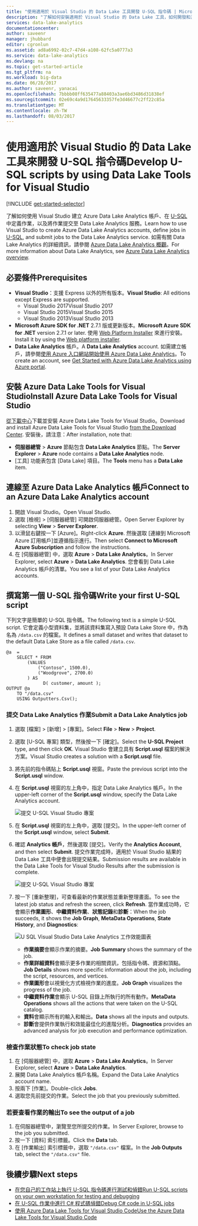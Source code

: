```yaml
---
title: "使用適用於 Visual Studio 的 Data Lake 工具開發 U-SQL 指令碼 | Microsoft Docs"
description: "了解如何安裝適用於 Visual Studio 的 Data Lake 工具，如何開發和測試 U-SQL 指令碼。"
services: data-lake-analytics
documentationcenter: 
author: saveenr
manager: jhubbard
editor: cgronlun
ms.assetid: ad8a6992-02c7-47d4-a108-62fc5a0777a3
ms.service: data-lake-analytics
ms.devlang: na
ms.topic: get-started-article
ms.tgt_pltfrm: na
ms.workload: big-data
ms.date: 06/28/2017
ms.author: saveenr, yanacai
ms.openlocfilehash: 7bbbb08ff635477a88403a3ae6bd3486d31838ef
ms.sourcegitcommit: 02e69c4a9d17645633357fe3d46677c2ff22c85a
ms.translationtype: MT
ms.contentlocale: zh-TW
ms.lasthandoff: 08/03/2017
---
```

# <a name="develop-u-sql-scripts-by-using-data-lake-tools-for-visual-studio"></a><span data-ttu-id="21fab-103">使用適用於 Visual Studio 的 Data Lake 工具來開發 U-SQL 指令碼</span><span class="sxs-lookup"><span data-stu-id="21fab-103">Develop U-SQL scripts by using Data Lake Tools for Visual Studio</span></span>
[!INCLUDE [get-started-selector](../../includes/data-lake-analytics-selector-get-started.md)]


<span data-ttu-id="21fab-104">了解如何使用 Visual Studio 建立 Azure Data Lake Analytics 帳戶、在 [U-SQL](data-lake-analytics-u-sql-get-started.md) 中定義作業，以及將作業提交至 Data Lake Analytics 服務。</span><span class="sxs-lookup"><span data-stu-id="21fab-104">Learn how to use Visual Studio to create Azure Data Lake Analytics accounts, define jobs in [U-SQL](data-lake-analytics-u-sql-get-started.md), and submit jobs to the Data Lake Analytics service.</span></span> <span data-ttu-id="21fab-105">如需有關 Data Lake Analytics 的詳細資訊，請參閱 [Azure Data Lake Analytics 概觀](data-lake-analytics-overview.md)。</span><span class="sxs-lookup"><span data-stu-id="21fab-105">For more information about Data Lake Analytics, see [Azure Data Lake Analytics overview](data-lake-analytics-overview.md).</span></span>


## <a name="prerequisites"></a><span data-ttu-id="21fab-106">必要條件</span><span class="sxs-lookup"><span data-stu-id="21fab-106">Prerequisites</span></span>

* <span data-ttu-id="21fab-107">**Visual Studio**：支援 Express 以外的所有版本。</span><span class="sxs-lookup"><span data-stu-id="21fab-107">**Visual Studio**: All editions except Express are supported.</span></span>
    * <span data-ttu-id="21fab-108">Visual Studio 2017</span><span class="sxs-lookup"><span data-stu-id="21fab-108">Visual Studio 2017</span></span>
    * <span data-ttu-id="21fab-109">Visual Studio 2015</span><span class="sxs-lookup"><span data-stu-id="21fab-109">Visual Studio 2015</span></span>
    * <span data-ttu-id="21fab-110">Visual Studio 2013</span><span class="sxs-lookup"><span data-stu-id="21fab-110">Visual Studio 2013</span></span>
* <span data-ttu-id="21fab-111">**Microsoft Azure SDK for .NET** 2.7.1 版或更新版本。</span><span class="sxs-lookup"><span data-stu-id="21fab-111">**Microsoft Azure SDK for .NET** version 2.7.1 or later.</span></span>  <span data-ttu-id="21fab-112">使用 [Web Platform Installer](http://www.microsoft.com/web/downloads/platform.aspx) 來進行安裝。</span><span class="sxs-lookup"><span data-stu-id="21fab-112">Install it by using the [Web platform installer](http://www.microsoft.com/web/downloads/platform.aspx).</span></span>
* <span data-ttu-id="21fab-113">**Data Lake Analytics** 帳戶。</span><span class="sxs-lookup"><span data-stu-id="21fab-113">A **Data Lake Analytics** account.</span></span> <span data-ttu-id="21fab-114">如需建立帳戶，請參閱[使用 Azure 入口網站開始使用 Azure Data Lake Analytics](data-lake-analytics-get-started-portal.md)。</span><span class="sxs-lookup"><span data-stu-id="21fab-114">To create an account, see [Get Started with Azure Data Lake Analytics using Azure portal](data-lake-analytics-get-started-portal.md).</span></span>

## <a name="install-azure-data-lake-tools-for-visual-studio"></a><span data-ttu-id="21fab-115">安裝 Azure Data Lake Tools for Visual Studio</span><span class="sxs-lookup"><span data-stu-id="21fab-115">Install Azure Data Lake Tools for Visual Studio</span></span> 

<span data-ttu-id="21fab-116">[從下載中心](http://aka.ms/adltoolsvs)下載並安裝 Azure Data Lake Tools for Visual Studio。</span><span class="sxs-lookup"><span data-stu-id="21fab-116">Download and install Azure Data Lake Tools for Visual Studio [from the Download Center](http://aka.ms/adltoolsvs).</span></span> <span data-ttu-id="21fab-117">安裝後，請注意：</span><span class="sxs-lookup"><span data-stu-id="21fab-117">After installation, note that:</span></span>
* <span data-ttu-id="21fab-118">**伺服器總管** > **Azure** 節點包含 **Data Lake Analytics** 節點。</span><span class="sxs-lookup"><span data-stu-id="21fab-118">The **Server Explorer** > **Azure** node contains a **Data Lake Analytics** node.</span></span> 
* <span data-ttu-id="21fab-119">[工具] 功能表包含 [Data Lake] 項目。</span><span class="sxs-lookup"><span data-stu-id="21fab-119">The **Tools** menu has a **Data Lake** item.</span></span>

## <a name="connect-to-an-azure-data-lake-analytics-account"></a><span data-ttu-id="21fab-120">連線至 Azure Data Lake Analytics 帳戶</span><span class="sxs-lookup"><span data-stu-id="21fab-120">Connect to an Azure Data Lake Analytics account</span></span>

1. <span data-ttu-id="21fab-121">開啟 Visual Studio。</span><span class="sxs-lookup"><span data-stu-id="21fab-121">Open Visual Studio.</span></span>
2. <span data-ttu-id="21fab-122">選取 [檢視] > [伺服器總管] 可開啟伺服器總管。</span><span class="sxs-lookup"><span data-stu-id="21fab-122">Open Server Explorer by selecting **View** > **Server Explorer**.</span></span>
3. <span data-ttu-id="21fab-123">以滑鼠右鍵按一下 [Azure]。</span><span class="sxs-lookup"><span data-stu-id="21fab-123">Right-click **Azure**.</span></span> <span data-ttu-id="21fab-124">然後選取 [連線到 Microsoft Azure 訂用帳戶]並遵循指示進行。</span><span class="sxs-lookup"><span data-stu-id="21fab-124">Then select **Connect to Microsoft Azure Subscription** and follow the instructions.</span></span>
4. <span data-ttu-id="21fab-125">在 [伺服器總管] 中，選取 **Azure** > **Data Lake Analytics**。</span><span class="sxs-lookup"><span data-stu-id="21fab-125">In Server Explorer, select **Azure** > **Data Lake Analytics**.</span></span> <span data-ttu-id="21fab-126">您會看到 Data Lake Analytics 帳戶的清單。</span><span class="sxs-lookup"><span data-stu-id="21fab-126">You see a list of your Data Lake Analytics accounts.</span></span>


## <a name="write-your-first-u-sql-script"></a><span data-ttu-id="21fab-127">撰寫第一個 U-SQL 指令碼</span><span class="sxs-lookup"><span data-stu-id="21fab-127">Write your first U-SQL script</span></span>

<span data-ttu-id="21fab-128">下列文字是簡單的 U-SQL 指令碼。</span><span class="sxs-lookup"><span data-stu-id="21fab-128">The following text is a simple U-SQL script.</span></span> <span data-ttu-id="21fab-129">它會定義小型資料集，並將該資料集寫入預設 Data Lake Store 中，作為名為 `/data.csv` 的檔案。</span><span class="sxs-lookup"><span data-stu-id="21fab-129">It defines a small dataset and writes that dataset to the default Data Lake Store as a file called `/data.csv`.</span></span>

```
@a  = 
    SELECT * FROM 
        (VALUES
            ("Contoso", 1500.0),
            ("Woodgrove", 2700.0)
        ) AS 
              D( customer, amount );
OUTPUT @a
    TO "/data.csv"
    USING Outputters.Csv();
```

### <a name="submit-a-data-lake-analytics-job"></a><span data-ttu-id="21fab-130">提交 Data Lake Analytics 作業</span><span class="sxs-lookup"><span data-stu-id="21fab-130">Submit a Data Lake Analytics job</span></span>

1. <span data-ttu-id="21fab-131">選取 [檔案] > [新增] > [專案]。</span><span class="sxs-lookup"><span data-stu-id="21fab-131">Select **File** > **New** > **Project**.</span></span>

2. <span data-ttu-id="21fab-132">選取 [U-SQL 專案] 類型，然後按一下 [確定]。</span><span class="sxs-lookup"><span data-stu-id="21fab-132">Select the **U-SQL Project** type, and then click **OK**.</span></span> <span data-ttu-id="21fab-133">Visual Studio 會建立具有 **Script.usql** 檔案的解決方案。</span><span class="sxs-lookup"><span data-stu-id="21fab-133">Visual Studio creates a solution with a **Script.usql** file.</span></span>

3. <span data-ttu-id="21fab-134">將先前的指令碼貼上 **Script.usql** 視窗。</span><span class="sxs-lookup"><span data-stu-id="21fab-134">Paste the previous script into the **Script.usql** window.</span></span>

4. <span data-ttu-id="21fab-135">在 **Script.usql** 視窗的左上角中，指定 Data Lake Analytics 帳戶。</span><span class="sxs-lookup"><span data-stu-id="21fab-135">In the upper-left corner of the **Script.usql** window, specify the Data Lake Analytics account.</span></span>

    ![提交 U-SQL Visual Studio 專案](./media/data-lake-analytics-data-lake-tools-get-started/data-lake-analytics-data-lake-tools-submit-job.png)

5. <span data-ttu-id="21fab-137">在 **Script.usql** 視窗的左上角中，選取 [提交]。</span><span class="sxs-lookup"><span data-stu-id="21fab-137">In the upper-left corner of the **Script.usql** window, select **Submit**.</span></span>
6. <span data-ttu-id="21fab-138">確認 **Analytics 帳戶**，然後選取 [提交]。</span><span class="sxs-lookup"><span data-stu-id="21fab-138">Verify the **Analytics Account**, and then select **Submit**.</span></span> <span data-ttu-id="21fab-139">提交作業完成時，適用於 Visual Studio 結果的 Data Lake 工具中便會出現提交結果。</span><span class="sxs-lookup"><span data-stu-id="21fab-139">Submission results are available in the Data Lake Tools for Visual Studio Results after the submission is complete.</span></span>

    ![提交 U-SQL Visual Studio 專案](./media/data-lake-analytics-data-lake-tools-get-started/data-lake-analytics-data-lake-tools-submit-job-advanced.png)
7. <span data-ttu-id="21fab-141">按一下 [重新整理]，可查看最新的作業狀態並重新整理畫面。</span><span class="sxs-lookup"><span data-stu-id="21fab-141">To see the latest job status and refresh the screen, click **Refresh**.</span></span> <span data-ttu-id="21fab-142">當作業成功時，它會顯示**作業圖形**、**中繼資料作業**、**狀態記錄**和**診斷**：</span><span class="sxs-lookup"><span data-stu-id="21fab-142">When the job succeeds, it shows the **Job Graph**, **MetaData Operations**, **State History**, and **Diagnostics**:</span></span>

    ![U SQL Visual Studio Data Lake Analytics 工作效能圖表](./media/data-lake-analytics-data-lake-tools-get-started/data-lake-analytics-data-lake-tools-performance-graph.png)

   * <span data-ttu-id="21fab-144">**作業摘要**會顯示作業的摘要。</span><span class="sxs-lookup"><span data-stu-id="21fab-144">**Job Summary** shows the summary of the job.</span></span>   
   * <span data-ttu-id="21fab-145">**作業詳細資料**會顯示更多作業的相關資訊，包括指令碼、資源和頂點。</span><span class="sxs-lookup"><span data-stu-id="21fab-145">**Job Details** shows more specific information about the job, including the script, resources, and vertices.</span></span>
   * <span data-ttu-id="21fab-146">**作業圖形**會以視覺化方式檢視作業的進度。</span><span class="sxs-lookup"><span data-stu-id="21fab-146">**Job Graph** visualizes the progress of the job.</span></span>
   * <span data-ttu-id="21fab-147">**中繼資料作業**會顯示 U-SQL 目錄上所執行的所有動作。</span><span class="sxs-lookup"><span data-stu-id="21fab-147">**MetaData Operations** shows all the actions that were taken on the U-SQL catalog.</span></span>
   * <span data-ttu-id="21fab-148">**資料**會顯示所有的輸入和輸出。</span><span class="sxs-lookup"><span data-stu-id="21fab-148">**Data** shows all the inputs and outputs.</span></span>
   * <span data-ttu-id="21fab-149">**診斷**會提供作業執行和效能最佳化的進階分析。</span><span class="sxs-lookup"><span data-stu-id="21fab-149">**Diagnostics** provides an advanced analysis for job execution and performance optimization.</span></span>

### <a name="to-check-job-state"></a><span data-ttu-id="21fab-150">檢查作業狀態</span><span class="sxs-lookup"><span data-stu-id="21fab-150">To check job state</span></span>

1. <span data-ttu-id="21fab-151">在 [伺服器總管] 中，選取 **Azure** > **Data Lake Analytics**。</span><span class="sxs-lookup"><span data-stu-id="21fab-151">In Server Explorer, select **Azure** > **Data Lake Analytics**.</span></span> 
2. <span data-ttu-id="21fab-152">展開 Data Lake Analytics 帳戶名稱。</span><span class="sxs-lookup"><span data-stu-id="21fab-152">Expand the Data Lake Analytics account name.</span></span>
3. <span data-ttu-id="21fab-153">按兩下 [作業]。</span><span class="sxs-lookup"><span data-stu-id="21fab-153">Double-click **Jobs**.</span></span>
4. <span data-ttu-id="21fab-154">選取您先前提交的作業。</span><span class="sxs-lookup"><span data-stu-id="21fab-154">Select the job that you previously submitted.</span></span>

### <a name="to-see-the-output-of-a-job"></a><span data-ttu-id="21fab-155">若要查看作業的輸出</span><span class="sxs-lookup"><span data-stu-id="21fab-155">To see the output of a job</span></span>

1. <span data-ttu-id="21fab-156">在伺服器總管中，瀏覽至您所提交的作業。</span><span class="sxs-lookup"><span data-stu-id="21fab-156">In Server Explorer, browse to the job you submitted.</span></span>
2. <span data-ttu-id="21fab-157">按一下 [資料]  索引標籤。</span><span class="sxs-lookup"><span data-stu-id="21fab-157">Click the **Data** tab.</span></span>
3. <span data-ttu-id="21fab-158">在 [作業輸出] 索引標籤中，選取 `"/data.csv"` 檔案。</span><span class="sxs-lookup"><span data-stu-id="21fab-158">In the **Job Outputs** tab, select the `"/data.csv"` file.</span></span>

## <a name="next-steps"></a><span data-ttu-id="21fab-159">後續步驟</span><span class="sxs-lookup"><span data-stu-id="21fab-159">Next steps</span></span>

* [<span data-ttu-id="21fab-160">在您自己的工作站上執行 U-SQL 指令碼進行測試和偵錯</span><span class="sxs-lookup"><span data-stu-id="21fab-160">Run U-SQL scripts on your own workstation for testing and debugging</span></span>](data-lake-analytics-data-lake-tools-local-run.md)
* [<span data-ttu-id="21fab-161">在 U-SQL 作業中進行 C# 程式碼偵錯</span><span class="sxs-lookup"><span data-stu-id="21fab-161">Debug C# code in U-SQL jobs</span></span>](data-lake-analytics-debug-u-sql-jobs.md)
* [<span data-ttu-id="21fab-162">使用 Azure Data Lake Tools for Visual Studio Code</span><span class="sxs-lookup"><span data-stu-id="21fab-162">Use the Azure Data Lake Tools for Visual Studio Code</span></span>](data-lake-analytics-data-lake-tools-for-vscode.md)
